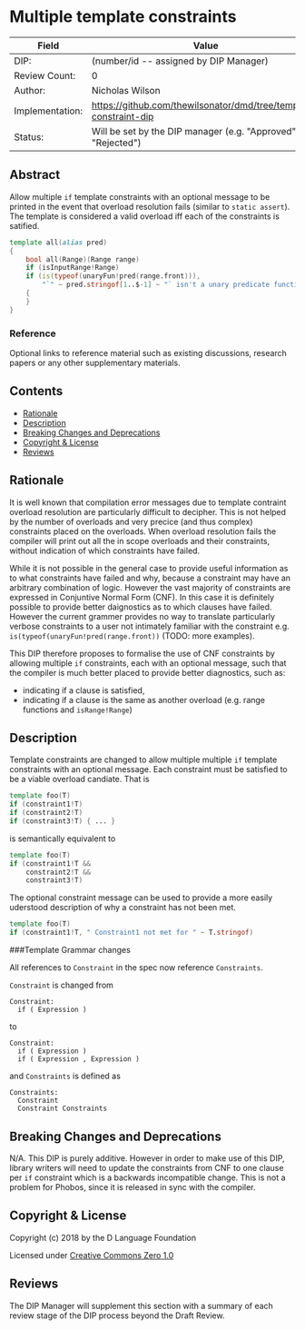 # Multiple template constraints

| Field           | Value                                                           |
|-----------------|-----------------------------------------------------------------|
| DIP:            | (number/id -- assigned by DIP Manager)                          |
| Review Count:   | 0                                                               |
| Author:         | Nicholas Wilson                                                 |
| Implementation: | https://github.com/thewilsonator/dmd/tree/template-constraint-dip |
| Status:         | Will be set by the DIP manager (e.g. "Approved" or "Rejected")  |

## Abstract

Allow multiple `if` template constraints with an optional message to be printed in the 
event that overload resolution fails (similar to `static assert`). The template is 
considered a valid overload iff each of the constraints is satified.

```D
template all(alias pred)
{
    bool all(Range)(Range range)
    if (isInputRange!Range)
    if (is(typeof(unaryFun!pred(range.front))),
        "`" ~ pred.stringof[1..$-1] ~ "` isn't a unary predicate function for range.front"))
    {
    }
}
```

### Reference

Optional links to reference material such as existing discussions, research papers
or any other supplementary materials.

## Contents
* [Rationale](#rationale)
* [Description](#description)
* [Breaking Changes and Deprecations](#breaking-changes-and-deprecations)
* [Copyright & License](#copyright--license)
* [Reviews](#reviews)

## Rationale

It is well known that compilation error messages due to template contraint overload resolution 
are particularly difficult to decipher. This is not helped by the number of overloads and very 
precice (and thus complex) constraints placed on the overloads. When overload resolution fails
the compiler will print out all the in scope overloads and their constraints, without indication
of which constraints have failed.

While it is not possible in the general case to provide useful information as to what constraints
have failed and why, because a constraint may have an arbitrary combination of logic. However the vast 
majority of constraints are expressed in Conjuntive Normal Form (CNF). In this case it is definitely 
possible to provide better daignostics as to which clauses have failed. However the current grammer
provides no way to translate particularly verbose constraints to a user not intimately familiar with 
the constraint e.g. `is(typeof(unaryFun!pred(range.front))` (TODO: more examples).

This DIP therefore proposes to formalise the use of CNF constraints by allowing multiple `if` constraints,
each with an optional message, such that the compiler is much better placed to provide better diagnostics,
such as:

* indicating if a clause is satisfied, 
* indicating if a clause is the same as another overload (e.g. range functions and `isRange!Range`)

## Description

Template constraints are changed to allow multiple multiple `if` template constraints with an optional message.
Each constraint must be satisfied to be a viable overload candiate. That is 
```D
template foo(T) 
if (constraint1!T) 
if (constraint2!T)
if (constraint3!T) { ... }
```
is semantically equivalent to 
```D
template foo(T) 
if (constraint1!T &&
    constraint2!T &&
    constraint3!T)
```

The optional constraint message can be used to provide a more easily uderstood description of why a 
constraint has not been met.

```D
template foo(T) 
if (constraint1!T, " Constraint1 not met for " ~ T.stringof) 
```

###Template Grammar changes

All references to `Constraint` in the spec now reference `Constraints`.

`Constraint` is changed from 
```
Constraint:
  if ( Expression )
```
to 
```
Constraint:
  if ( Expression )
  if ( Expression , Expression )
```

and `Constraints` is defined as 
```
Constraints:
  Constraint
  Constraint Constraints
```

## Breaking Changes and Deprecations

N/A. This DIP is purely additive. However in order to make use of this DIP, library writers will need 
to update the constraints from CNF to one clause per `if` constraint which is a backwards incompatible change.
This is not a problem for Phobos, since it is released in sync with the compiler.


## Copyright & License

Copyright (c) 2018 by the D Language Foundation

Licensed under [Creative Commons Zero 1.0](https://creativecommons.org/publicdomain/zero/1.0/legalcode.txt)

## Reviews

The DIP Manager will supplement this section with a summary of each review stage
of the DIP process beyond the Draft Review.

